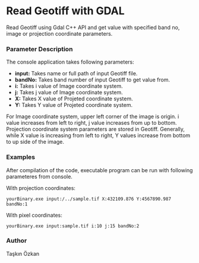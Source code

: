 # Read Geotiff with GDAL
Read Geotiff using Gdal C++ API and get value with specified band no, image or projection coordinate parameters.

### **Parameter Description**  
The console application takes following parameters:	

- **input:** Takes name or full path of input Geotiff file.
- **bandNo:** Takes band number of input Geotiff to get value from.
- **i:** Takes i value of Image coordinate system.
- **j:** Takes j value of Image coordinate system.
- **X:** Takes X value of Projeted coordinate system.
- **Y:** Takes Y value of Projeted coordinate system.
		
For Image coordinate system, upper left corner of the image is origin. i value increases from left to right, j value increases from up to bottom. Projection coordinate system parameters are stored in Geotiff. Generally, while X value is increasing from left to right, Y values increase from bottom to up side of the image.
		
### **Examples**
After compilation of the code, executable program can be run with following parameteres from console.

With projection coordinates:

	yourBinary.exe input:/../sample.tif X:432109.876 Y:4567890.987 bandNo:1

With pixel coordinates:

	yourBinary.exe input:sample.tif i:10 j:15 bandNo:2

### **Author**  
Taşkın Özkan
